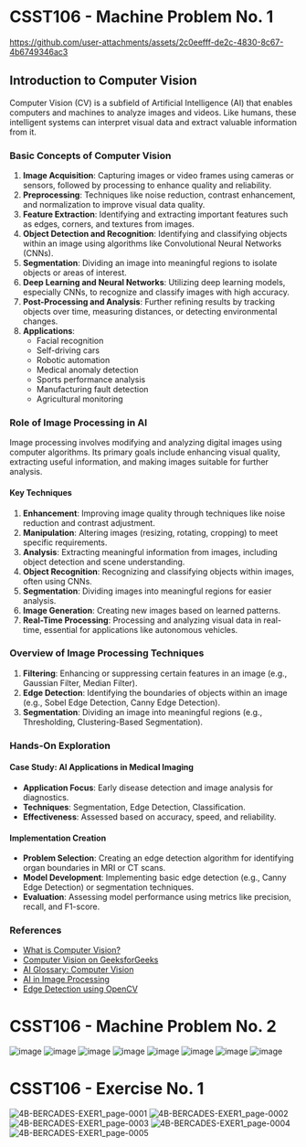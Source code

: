 # CSST106 - Machine Problem No. 1






https://github.com/user-attachments/assets/2c0eefff-de2c-4830-8c67-4b6749346ac3




## Introduction to Computer Vision

Computer Vision (CV) is a subfield of Artificial Intelligence (AI) that enables computers and machines to analyze images and videos. Like humans, these intelligent systems can interpret visual data and extract valuable information from it.

### Basic Concepts of Computer Vision

1. **Image Acquisition**: Capturing images or video frames using cameras or sensors, followed by processing to enhance quality and reliability.
2. **Preprocessing**: Techniques like noise reduction, contrast enhancement, and normalization to improve visual data quality.
3. **Feature Extraction**: Identifying and extracting important features such as edges, corners, and textures from images.
4. **Object Detection and Recognition**: Identifying and classifying objects within an image using algorithms like Convolutional Neural Networks (CNNs).
5. **Segmentation**: Dividing an image into meaningful regions to isolate objects or areas of interest.
6. **Deep Learning and Neural Networks**: Utilizing deep learning models, especially CNNs, to recognize and classify images with high accuracy.
7. **Post-Processing and Analysis**: Further refining results by tracking objects over time, measuring distances, or detecting environmental changes.
8. **Applications**:
    - Facial recognition
    - Self-driving cars
    - Robotic automation
    - Medical anomaly detection
    - Sports performance analysis
    - Manufacturing fault detection
    - Agricultural monitoring

### Role of Image Processing in AI

Image processing involves modifying and analyzing digital images using computer algorithms. Its primary goals include enhancing visual quality, extracting useful information, and making images suitable for further analysis.

#### Key Techniques

1. **Enhancement**: Improving image quality through techniques like noise reduction and contrast adjustment.
2. **Manipulation**: Altering images (resizing, rotating, cropping) to meet specific requirements.
3. **Analysis**: Extracting meaningful information from images, including object detection and scene understanding.
4. **Object Recognition**: Recognizing and classifying objects within images, often using CNNs.
5. **Segmentation**: Dividing images into meaningful regions for easier analysis.
6. **Image Generation**: Creating new images based on learned patterns.
7. **Real-Time Processing**: Processing and analyzing visual data in real-time, essential for applications like autonomous vehicles.

### Overview of Image Processing Techniques

1. **Filtering**: Enhancing or suppressing certain features in an image (e.g., Gaussian Filter, Median Filter).
2. **Edge Detection**: Identifying the boundaries of objects within an image (e.g., Sobel Edge Detection, Canny Edge Detection).
3. **Segmentation**: Dividing an image into meaningful regions (e.g., Thresholding, Clustering-Based Segmentation).

### Hands-On Exploration

#### Case Study: AI Applications in Medical Imaging

- **Application Focus**: Early disease detection and image analysis for diagnostics.
- **Techniques**: Segmentation, Edge Detection, Classification.
- **Effectiveness**: Assessed based on accuracy, speed, and reliability.

#### Implementation Creation

- **Problem Selection**: Creating an edge detection algorithm for identifying organ boundaries in MRI or CT scans.
- **Model Development**: Implementing basic edge detection (e.g., Canny Edge Detection) or segmentation techniques.
- **Evaluation**: Assessing model performance using metrics like precision, recall, and F1-score.

### References

- [What is Computer Vision?](https://opencv.org/blog/what-is-computer-vision/)
- [Computer Vision on GeeksforGeeks](https://www.geeksforgeeks.org/computer-vision/)
- [AI Glossary: Computer Vision](https://www.allaboutai.com/ai-glossary/computer-vision/)
- [AI in Image Processing](https://www.geeksforgeeks.org/ai-in-image-processing/)
- [Edge Detection using OpenCV](https://learnopencv.com/edge-detection-using-opencv/)


# CSST106 - Machine Problem No. 2
![image](https://github.com/user-attachments/assets/16fd93af-8b9c-4e7e-92d9-4645ccd0b56a)
![image](https://github.com/user-attachments/assets/7e0a5b4d-6edd-4636-b598-881667395084)
![image](https://github.com/user-attachments/assets/1b7a79da-1db3-4bd1-841f-87f715b1f695)
![image](https://github.com/user-attachments/assets/55d3d508-2095-42ba-91b6-ec3c4c3f72ad)
![image](https://github.com/user-attachments/assets/90183946-120c-433e-8114-04218d0d5253)
![image](https://github.com/user-attachments/assets/7c86ebd8-4d05-4ad8-b041-2399505f4924)
![image](https://github.com/user-attachments/assets/68388704-c982-453e-9fbd-c9485f1852c5)
![image](https://github.com/user-attachments/assets/c5dcc8a8-d4f5-4a89-9db9-c51fbc52d0fa)


# CSST106 - Exercise No. 1
![4B-BERCADES-EXER1_page-0001](https://github.com/user-attachments/assets/ec6b555c-c029-4211-a065-26943497d07e)
![4B-BERCADES-EXER1_page-0002](https://github.com/user-attachments/assets/8f38e6e7-0b0b-4dfc-b6fc-e4e8cea207f4)
![4B-BERCADES-EXER1_page-0003](https://github.com/user-attachments/assets/9ae68cee-f8af-46d3-a656-9dba2b6bf475)
![4B-BERCADES-EXER1_page-0004](https://github.com/user-attachments/assets/0ed58853-c3f7-4aa8-afd3-5eeaa557cd8b)
![4B-BERCADES-EXER1_page-0005](https://github.com/user-attachments/assets/90fdbec4-2593-4f56-a6db-f73a07736354)






